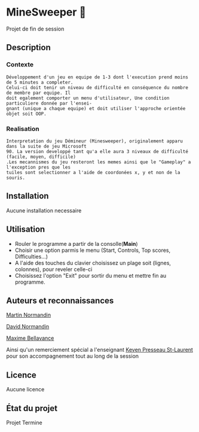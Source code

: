 # MineSweeper :triangular_flag_on_post:
Projet de fin de session


## Description 
### Contexte
    Développement d'un jeu en equipe de 1-3 dont l'execution prend moins de 5 minutes a completer. 
    Celui-ci doit tenir un niveau de difficulté en conséquence du nombre de membre par equipe. Il
    doit egalement comporter un menu d'utilisateur, Une condition particuliere donnée par l'ensei-
    gnant (unique a chaque equipe) et doit utiliser l'approche orientée objet soit OOP. 

### Realisation
    Interpretation du jeu Démineur (Minesweeper), originalement apparu dans la suite de jeu Microsoft 
    90. La version developpé tant qu'a elle aura 3 niveaux de difficulté (facile, moyen, difficile) 
    .Les mecannismes du jeu resteront les memes ainsi que le "Gameplay" a l'exception pres que les 
    tuiles sont selectionner a l'aide de coordonées x, y et non de la souris.

## Installation 
Aucune installation necessaire

## Utilisation 
* Rouler le programme a partir de la consolle(**Main**)
* Choisir une option parmis le menu (Start, Controls, Top scores, Difficulties...)
* A l'aide des touches du clavier choisissez un plage soit (lignes, colonnes), pour
reveler celle-ci 
* Choisissez l'option "Exit" pour sortir du menu et mettre fin au programme. 

## Auteurs et reconnaissances 
[Martin Normandin](https://github.com/MartinNormandin) 

[David Normandin](https://github.com/daveonduty006) 

[Maxime Bellavance](https://github.com/Maxb416) 

Ainsi qu'un remerciement spécial a l'enseignant [Keven Presseau St-Laurent](https://github.com/kpresseau) pour son accompagnement tout au long de la session 

## Licence 
Aucune licence

## État du projet 
Projet Termine